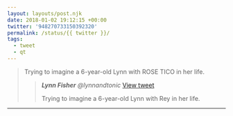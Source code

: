 ```yaml
---
layout: layouts/post.njk
date: 2018-01-02 19:12:15 +00:00
twitter: '948270733150392320'
permalink: /status/{{ twitter }}/
tags: 
  - tweet
  - qt
---
```


> Trying to imagine a 6-year-old Lynn with ROSE TICO in her life. 
> 
> > <cite>**Lynn Fisher** @lynnandtonic</cite> [View tweet](/status/679315618231812097)
> > 
> > Trying to imagine a 6-year-old Lynn with Rey in her life.

---
